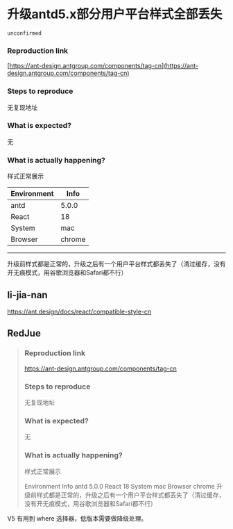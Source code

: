 # 升级antd5.x部分用户平台样式全部丢失

`unconfirmed`

### Reproduction link

[https://ant-design.antgroup.com/components/tag-cn](https://ant-design.antgroup.com/components/tag-cn)

### Steps to reproduce

无复现地址

### What is expected?

无

### What is actually happening?

样式正常展示

| Environment | Info   |
| ----------- | ------ |
| antd        | 5.0.0  |
| React       | 18     |
| System      | mac    |
| Browser     | chrome |

---

升级前样式都是正常的，升级之后有一个用户平台样式都丢失了（清过缓存，没有开无痕模式，用谷歌浏览器和Safari都不行）

<!-- generated by ant-design-issue-helper. DO NOT REMOVE -->

## li-jia-nan

https://ant.design/docs/react/compatible-style-cn

## RedJue

> ### Reproduction link
>
> https://ant-design.antgroup.com/components/tag-cn
>
> ### Steps to reproduce
>
> 无复现地址
>
> ### What is expected?
>
> 无
>
> ### What is actually happening?
>
> 样式正常展示
>
> Environment Info
> antd 5.0.0
> React 18
> System mac
> Browser chrome
> 升级前样式都是正常的，升级之后有一个用户平台样式都丢失了（清过缓存，没有开无痕模式，用谷歌浏览器和Safari都不行）

V5 有用到 where 选择器，低版本需要做降级处理。
